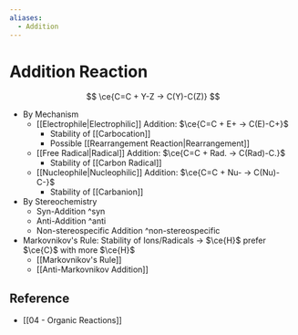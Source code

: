```yaml
---
aliases:
  - Addition
---
```


# Addition Reaction

$$
\ce{C=C + Y-Z -> C(Y)-C(Z)}
$$

- By Mechanism
  - [[Electrophile|Electrophilic]] Addition: $\ce{C=C + E+ -> C(E)-C+}$
    - Stability of [[Carbocation]]
    - Possible [[Rearrangement Reaction|Rearrangement]]
  - [[Free Radical|Radical]] Addition: $\ce{C=C + Rad. -> C(Rad)-C.}$
    - Stability of [[Carbon Radical]]
  - [[Nucleophile|Nucleophilic]] Addition: $\ce{C=C + Nu- -> C(Nu)-C-}$
    - Stability of [[Carbanion]]
- By Stereochemistry
  - Syn-Addition ^syn
  - Anti-Addition ^anti
  - Non-stereospecific Addition ^non-stereospecific
- Markovnikov's Rule: Stability of Ions/Radicals → $\ce{H}$ prefer $\ce{C}$ with more $\ce{H}$
  - [[Markovnikov's Rule]]
  - [[Anti-Markovnikov Addition]]

## Reference

- [[04 - Organic Reactions]]
